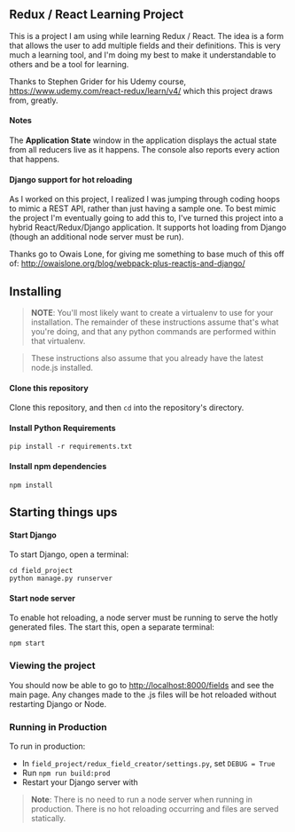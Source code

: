 ## Redux / React Learning Project

This is a project I am using while learning Redux / React. The idea is a form that allows the user to
add multiple fields and their definitions. This is very much a learning tool, and I'm doing my best to 
make it understandable to others and be a tool for learning.

Thanks to Stephen Grider for his Udemy course, <https://www.udemy.com/react-redux/learn/v4/> which this
project draws from, greatly.

#### Notes

The **Application State** window in the application displays the actual state from all reducers live 
as it happens. The console also reports every action that happens.

#### Django support for hot reloading

As I worked on this project, I realized I was jumping through coding hoops to mimic a REST API, rather than
just having a sample one. To best mimic the project I'm eventually going to add this to, I've turned this project
into a hybrid React/Redux/Django application. It supports hot loading from Django (though an additional node
server must be run).

Thanks go to Owais Lone, for giving me something to base much of this off of: <http://owaislone.org/blog/webpack-plus-reactjs-and-django/>

## Installing

> **NOTE**: You'll most likely want to create a virtualenv to use for your installation. The remainder of these
> instructions assume that's what you're doing, and that any python commands are performed within that virtualenv.

> These instructions also assume that you already have the latest node.js installed.

#### Clone this repository

Clone this repository, and then `cd` into the repository's directory. 

#### Install Python Requirements

```
pip install -r requirements.txt
```

#### Install npm dependencies

```
npm install
```

## Starting things ups

#### Start Django

To start Django, open a terminal:

```
cd field_project
python manage.py runserver
```

#### Start node server

To enable hot reloading, a node server must be running to serve the hotly generated files. The start this, open a
separate terminal:

```
npm start
```

### Viewing the project

You should now be able to go to <http://localhost:8000/fields> and see the main page. Any changes made to the .js
files will be hot reloaded without restarting Django or Node.

### Running in Production

To run in production:

* In `field_project/redux_field_creator/settings.py`, set `DEBUG = True`
* Run `npm run build:prod`
* Restart your Django server with

> **Note**: There is no need to run a node server when running in production. There is no hot reloading occurring
and files are served statically.









